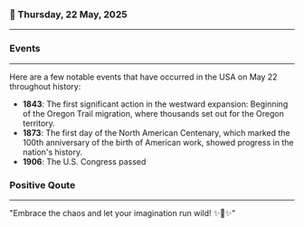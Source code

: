 ### 📅 Thursday, 22 May, 2025
------
### Events
------
Here are a few notable events that have occurred in the USA on May 22 throughout history:

- **1843**: The first significant action in the westward expansion: Beginning of the Oregon Trail migration, where thousands set out for the Oregon territory.
- **1873**: The first day of the North American Centenary, which marked the 100th anniversary of the birth of American work, showed progress in the nation's history.
- **1906**: The U.S. Congress passed
### Positive Qoute
------
"Embrace the chaos and let your imagination run wild! ✨🌈✨"
